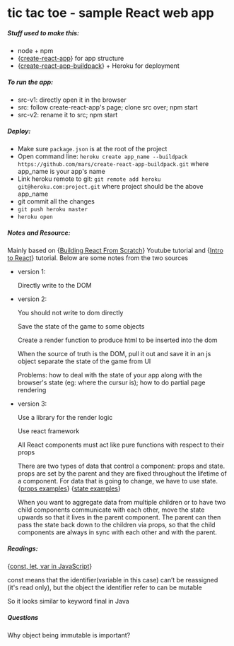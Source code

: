# tic tac toe -  sample React web app
##### Stuff used to make this:
* node + npm
* {[create-react-app](https://github.com/facebookincubator/create-react-app)} for app structure
* {[create-react-app-buildpack](https://github.com/mars/create-react-app-buildpack)} + Heroku for deployment

##### To run the app:
* src-v1: directly open it in the browser
* src: follow create-react-app's page; clone src over; npm start
* src-v2: rename it to src; npm start

##### Deploy:
* Make sure ```package.json``` is at the root of the project
* Open command line: ```heroku create app_name --buildpack https://github.com/mars/create-react-app-buildpack.git``` where app_name is your app's name
* Link heroku remote to git: ```git remote add heroku git@heroku.com:project.git``` where project should be the above app_name
* git commit all the changes
* ```git push heroku master```
* ```heroku open```

##### Notes and Resource:
Mainly based on 
{[Building React From Scratch](https://www.youtube.com/watch?v=pTHCwUdGFkc)} Youtube tutorial and 
{[Intro to React](https://facebook.github.io/react/tutorial/tutorial.html)} tutorial.
Below are some notes from the two sources

* version 1:

 	Directly write to the DOM

* version 2:

	You should not write to dom directly

	Save the state of the game to some objects

	Create a render function to produce html to be inserted into the dom

	When the source of truth is the DOM, pull it out and save it in an js object
	separate the state of the game from UI

	Problems: how to deal with the state of your app along with the browser's state (eg:  where the cursur is);
              how to do partial page rendering

* version 3:

	Use a library for the render logic

	Use react framework

	All React components must act like pure functions with respect to their props

    There are two types of data that control a component: props and state.
    props are set by the parent and they are fixed throughout the lifetime of a component.
    For data that is going to change, we have to use state. 
    {[props examples](https://facebook.github.io/react-native/docs/props.html)} 
    {[state examples](https://facebook.github.io/react-native/docs/state.html)}

    When you want to aggregate data from multiple children or to have two child components communicate with each other,
    move the state upwards so that it lives in the parent component. The parent can then pass the state back down to the children 
    via props, so that the child components are always in sync with each other and with the parent.

##### Readings:
{[const, let, var in JavaScript](https://medium.com/javascript-scene/javascript-es6-var-let-or-const-ba58b8dcde75#.ifdizjj7u)}

const means that the identifier(variable in this case) can’t be reassigned (it's read only),
but the object the identifier refer to can be mutable

So it looks similar to keyword final in Java

##### Questions
Why object being immutable is important?